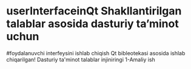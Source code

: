# userInterfaceinQt  Shakllantirilgan talablar asosida dasturiy ta’minot uchun 
#foydalanuvchi interfeysini ishlab chiqish  Qt bibleotekasi asosida ishlab chiqarilgan!
Dasturiy ta'minot talablar injiniringi 1-Amaliy ish
